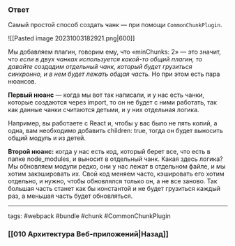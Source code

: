 ### Ответ

Самый простой способ создать чанк — при помощи `CommonChunkPlugin`.

![[Pasted image 20231003182921.png|600]]

Мы добавляем плагин, говорим ему, что «minChunks: 2» — это значит, что *если в двух чанках используется какой-то общий плагин, то давайте создадим отдельный чанк, который будет грузиться синхронно, и в нем будет лежать общая часть.* Но при этом есть пара нюансов.

**Первый нюанс** — когда мы вот так написали, и у нас есть чанки, которые создаются через import, то он не будет с ними работать, так как данные чанки считаются детьми, и у них отдельная логика.

Например, вы работаете с React и, чтобы у вас было не пять копий, а одна, вам необходимо добавить children: true, тогда он будет выносить общий модуль и из детей.

**Второй нюанс:** когда у нас есть код, который берет все, что есть в папке node_modules, и выносит в отдельный чанк. Какая здесь логика? Мы обновляем модули редко, они у нас лежат в отдельном файле, и мы хотим закэшировать их. Свой код меняем часто, кэшировать его хотим отдельно, и нужно, чтобы обновлялся только он, а не все заново. Так большая часть станет как бы константой и не будет грузиться каждый раз, а меньшая часть будет обновляться.

___
tags: #webpack #bundle #chunk #CommonChunkPlugin

### [[010 Архитектура Веб-приложений|Назад]]